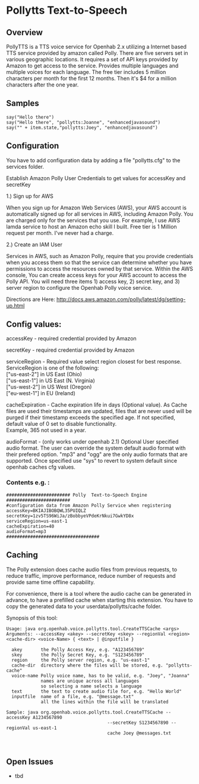 # Pollytts Text-to-Speech

## Overview

PollyTTS is a TTS voice service for Openhab 2.x utilizing a Internet based TTS service provided by amazon called Polly. There are five servers set in various geographic locations. It requires a set of API keys provided by Amazon to get access to the service. Provides multiple languages and multiple voices for each language. The free tier includes 5 million characters per month for the first 12 months. Then it's $4 for a million characters after the one year.

## Samples
```
say("Hello there")  
say("Hello there", "pollytts:Joanne", "enhancedjavasound")  
say("" + item.state,"pollytts:Joey", "enhancedjavasound")  
```


## Configuration

You have to add configuration data by adding a file "pollytts.cfg" to the services folder.

Establish Amazon Polly User Credentials to get values for accessKey and secretKey

1.) Sign up for AWS

When you sign up for Amazon Web Services (AWS), your AWS account is automatically signed up for all services in AWS, including Amazon Polly. You are charged only for the services that you use. For example, I use AWS lamda service to host an Amazon echo skill I built. Free tier is 1 Million request per month. I've never had a charge.

2.) Create an IAM User

Services in AWS, such as Amazon Polly, require that you provide credentials when you access them so that the service can determine whether you have permissions to access the resources owned by that service. Within the AWS console, You can create access keys for your AWS account to access the Polly API. You will need three items 1) access key, 2) secret key, and 3) server region to configure the Openhab Polly voice service.

Directions are Here: http://docs.aws.amazon.com/polly/latest/dg/setting-up.html

## Config values:

accessKey - required credential provided by Amazon 

secretKey - required credential provided by Amazon

serviceRegion - Required value select region closest for best response. ServiceRegion is one of the following:  
["us-east-2"] in US East (Ohio)  
["us-east-1"] in US East (N. Virginia)  
["us-west-2"] in US West (Oregon)  
["eu-west-1"] in EU (Ireland)

cacheExpiration - Cache expiration life in days (Optional value). As Cache files are used their timestamps are updated, files that are never used will be purged if their timestamp exceeds the specified age. If not specified, default value of 0 set to disable functionality.  
Example, 365 not used in a year.

audioFormat - (only works under openhab 2.1) Optional User specified audio format. 
The user can override the system default audio format with their prefered option. 
"mp3" and "ogg" are the only audio formats that are supported.
Once specified use "sys" to revert to system default since openhab caches cfg values.
            


### Contents e.g. :  
```
######################## Polly  Text-to-Speech Engine ########################  
#configuration data from Amazon Polly Service when registering  
accessKey=BKIAJIBOBQWL35PUIQLZ  
secretKey=1zv5TS96WiJa/zBobbyeVPdeKrNkui7GwkYD8x  
serviceRegion=us-east-1  
cacheExpiration=40
audioFormat=mp3  
###################################
```

## Caching

The Polly extension does cache audio files from previous requests, to reduce traffic, improve performance, reduce number of requests and provide same time offline capability.

For convenience, there is a tool where the audio cache can be generated in advance, to have a prefilled cache when starting this extension. You have to copy the generated data to your userdata/pollytts/cache folder.

Synopsis of this tool:

```
Usage: java org.openhab.voice.pollytts.tool.CreateTTSCache <args>
Arguments: --accessKey <akey> --secretKey <skey> --regionVal <region> <cache-dir> <voice-Name> { <text> | @inputfile }

  akey       the Polly Access Key, e.g. "A123456789"
  skey       the Polly Secret Key, e.g. "S123456789"
  region     the Polly server region, e.g. "us-east-1"
  cache-dir  directory where the files will be stored, e.g. "pollytts-cache"
  voice-name Polly voice name, has to be valid, e.g. "Joey", "Joanna"
             names are unique across all languages
             so selecting a name selects a language 
  text       the text to create audio file for, e.g. "Hello World"
  inputfile  name of a file, e.g. "@message.txt"
             all the lines within the file will be translated

Sample: java org.openhab.voice.pollytts.tool.CreateTTSCache --accessKey A1234567890
                                      --secretKey S1234567890 --regionVal us-east-1
                                      cache Joey @messages.txt



```


## Open Issues

* tbd
